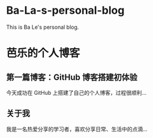# Ba-La-s-personal-blog
This is Ba Le's personal blog.
<!DOCTYPE html>
<html>
<head>
    <meta charset="UTF-8">
    <div class="container">
        <h1>芭乐的个人博客</h1>
        <div class="blog-post">
            <h2>第一篇博客：GitHub 博客搭建初体验</h2>
            <p>今天成功在 GitHub 上搭建了自己的个人博客，过程很顺利...</p >
        </div>
        <div class="blog-post">
            <h2>关于我</h2>
            <p>我是一名热爱分享的学习者，喜欢分享日常、生活中的点滴...</p >
        </div>
    </div>
</body>
</html>
</div
